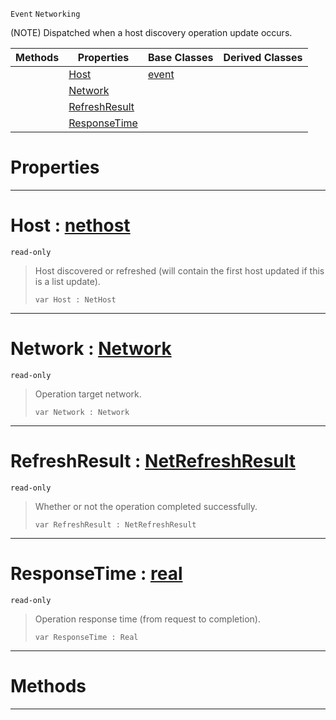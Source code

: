  `Event` `Networking`



(NOTE) Dispatched when a host discovery operation update occurs.

|Methods|Properties|Base Classes|Derived Classes|
|---|---|---|---|
| |[ Host](https://github.com/PlasmaEngine/PlasmaDocs/blob/master/code_reference/class_reference/nethostupdate.markdown#host-plasma-engine-documen)|[event](https://github.com/PlasmaEngine/PlasmaDocs/blob/master/code_reference/class_reference/event.markdown)| |
| |[ Network](https://github.com/PlasmaEngine/PlasmaDocs/blob/master/code_reference/class_reference/nethostupdate.markdown#network-plasma-engine-docu)| | |
| |[ RefreshResult](https://github.com/PlasmaEngine/PlasmaDocs/blob/master/code_reference/class_reference/nethostupdate.markdown#refreshresult-plasma-engin)| | |
| |[ ResponseTime](https://github.com/PlasmaEngine/PlasmaDocs/blob/master/code_reference/class_reference/nethostupdate.markdown#responsetime-plasma-engine)| | |


 #  Properties


---  
 #  Host : [nethost](https://github.com/PlasmaEngine/PlasmaDocs/blob/master/code_reference/class_reference/nethost.markdown)

 `read-only`

> Host discovered or refreshed (will contain the first host updated if this is a list update).
> ``` lang=cpp, name=Lightning
> var Host : NetHost


---  
 #  Network : [Network](https://github.com/PlasmaEngine/PlasmaDocs/blob/master/code_reference/enum_reference.markdown#network)

 `read-only`

> Operation target network.
> ``` lang=cpp, name=Lightning
> var Network : Network


---  
 #  RefreshResult : [NetRefreshResult](https://github.com/PlasmaEngine/PlasmaDocs/blob/master/code_reference/enum_reference.markdown#netrefreshresult)

 `read-only`

> Whether or not the operation completed successfully.
> ``` lang=cpp, name=Lightning
> var RefreshResult : NetRefreshResult


---  
 #  ResponseTime : [real](https://github.com/PlasmaEngine/PlasmaDocs/blob/master/code_reference/lightning_base_types/real.markdown)

 `read-only`

> Operation response time (from request to completion).
> ``` lang=cpp, name=Lightning
> var ResponseTime : Real


---  
 #  Methods


---  
 

 